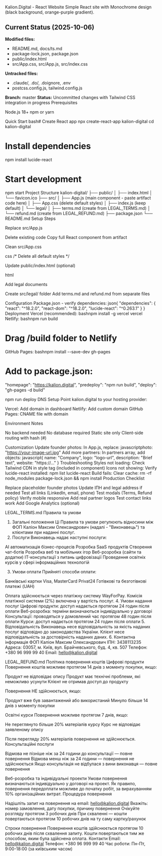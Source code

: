 Kalion.Digital - React Website
Simple React site with Monochrome design (black background, orange-purple gradient).

## Current Status (2025-10-06)

**Modified files:**
- README.md, docs/ts.md
- package-lock.json, package.json
- public/index.html
- src/App.css, src/App.js, src/index.css

**Untracked files:**
- .claude/, .do/, .doignore, .env
- postcss.config.js, tailwind.config.js

**Branch:** master
**Status:** Uncommitted changes with Tailwind CSS integration in progress
Prerequisites

Node.js 18+
npm or yarn

Quick Start
bash# Create React app
npx create-react-app kalion-digital
cd kalion-digital

# Install dependencies
npm install lucide-react

# Start development
npm start
Project Structure
kalion-digital/
├── public/
│   ├── index.html
│   └── favicon.ico
├── src/
│   ├── App.js          (main component - paste artifact code here)
│   ├── App.css         (delete default styles)
│   ├── index.js        (keep default)
│   └── legal/
│       ├── terms.md    (create from LEGAL_TERMS.md)
│       └── refund.md   (create from LEGAL_REFUND.md)
├── package.json
└── README.md
Setup Steps

Replace src/App.js

Delete existing code
Copy full React component from artifact


Clean src/App.css

css   /* Delete all default styles */

Update public/index.html (optional)

html   <title>Kalion.Digital - Розробка цифрових продуктів</title>
   <meta name="description" content="AI автоматизація, SaaS розробка, чат-боти">

Add legal documents

Create src/legal/ folder
Add terms.md and refund.md from separate files



Configuration
Package.json - verify dependencies:
json{
  "dependencies": {
    "react": "^18.2.0",
    "react-dom": "^18.2.0",
    "lucide-react": "^0.263.1"
  }
}
Deployment
Vercel (recommended):
bashnpm install -g vercel
vercel
Netlify:
bashnpm run build
# Drag /build folder to Netlify
GitHub Pages:
bashnpm install --save-dev gh-pages

# Add to package.json:
"homepage": "https://kalion.digital",
"predeploy": "npm run build",
"deploy": "gh-pages -d build"

npm run deploy
DNS Setup
Point kalion.digital to your hosting provider:

Vercel: Add domain in dashboard
Netlify: Add custom domain
GitHub Pages: CNAME file with domain

Environment Notes

No backend needed
No database required
Static site only
Client-side routing with hash (#)

Customization
Update founder photos: In App.js, replace:
javascriptphoto: "https://your-image-url.jpg"
Add more partners: In partners array, add objects:
javascript{
  name: "Company",
  logo: "logo-url",
  description: "Brief text",
  website: "https://..."
}
Troubleshooting
Styles not loading: Check Tailwind CDN in style tag (included in component)
Icons not showing: Verify lucide-react installed: npm list lucide-react
Build fails: Clear cache: rm -rf node_modules package-lock.json && npm install
Production Checklist

 Replace placeholder founder photos
 Update ІПН and legal address if needed
 Test all links (LinkedIn, email, phone)
 Test modals (Terms, Refund policy)
 Verify mobile responsive
 Add real partner logos
 Test contact links work
 Add Google Analytics (optional)


LEGAL_TERMS.md
Правила та умови
1. Загальні положення
Ці Правила та умови регулюють відносини між ФОП Каліон Максим Олександрович (надалі - "Виконавець") та клієнтами при наданні послуг.
2. Послуги
Виконавець надає наступні послуги:

AI автоматизація бізнес-процесів
Розробка SaaS продуктів
Створення чат-ботів
Розробка веб та мобільних ігор
Веб-розробка (сайти та додатки)
IT-консультації з питань цифровізації
Проведення освітніх курсів у сфері інформаційних технологій

3. Умови оплати
Прийняті способи оплати:

Банківські картки Visa, MasterCard
Privat24
Готівкові та безготівкові платежі (UAH)

Оплата здійснюється через платіжну систему WayForPay. Комісія платіжної системи (2%) включена у вартість послуг.
4. Умови надання послуг
Цифрові продукти: доступ надається протягом 24 годин після оплати
Веб-розробка: терміни визначаються індивідуально у договорі
Консультації: проводяться у домовлений час протягом 48 годин після оплати
Курси: доступ надається протягом 24 годин після оплати
5. Відповідальність
Виконавець несе відповідальність за якість наданих послуг відповідно до законодавства України. Клієнт несе відповідальність за достовірність наданих даних.
6. Контактна інформація
ФОП Каліон Максим Олександрович
ІПН: 3438113235
Адреса: 03057, м. Київ, вул. Брайчевського, буд. 4, кв. 507
Телефон: +380 96 999 99 40
Email: hello@kalion.digital

LEGAL_REFUND.md
Політика повернення коштів
Цифрові продукти
Повернення коштів можливе протягом 14 днів з моменту покупки, якщо:

Продукт не відповідає опису
Продукт має технічні проблеми, які неможливо усунути
Клієнт не отримав доступ до продукту

Повернення НЕ здійснюється, якщо:

Продукт вже був завантажений або використаний
Минуло більше 14 днів з моменту покупки

Освітні курси
Повернення можливе протягом 7 днів, якщо:

Не переглянуто більше 20% матеріалів курсу
Курс не відповідає заявленому опису

Після перегляду 20% матеріалів повернення не здійснюється.
Консультаційні послуги

Відмова не пізніше ніж за 24 години до консультації — повне повернення
Відмова менш ніж за 24 години — повернення не здійснюється
Якщо консультація не відбулася з вини виконавця — повне повернення

Веб-розробка та індивідуальні проекти
Умови повернення визначаються індивідуально у договорі на проект. Як правило, повернення передоплати можливе до початку робіт, за вирахуванням 10% організаційних витрат.
Процедура повернення

Надішліть запит на повернення на email: hello@kalion.digital
Вкажіть: номер замовлення, дату покупки, причину повернення
Очікуйте розгляду протягом 3 робочих днів
При схваленні — кошти повертаються протягом 10 робочих днів на ту саму картку/рахунок

Строки повернення
Повернення коштів здійснюється протягом 10 робочих днів після схвалення запиту. Кошти повертаються тим же способом, яким була здійснена оплата.
Контакти
Email: hello@kalion.digital
Телефон: +380 96 999 99 40
Час роботи: Пн-Пт, 9:00-18:00 (за київським часом)